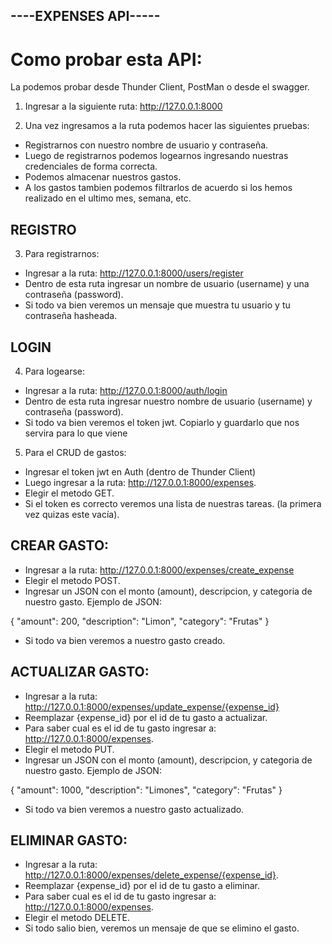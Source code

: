 ## ----EXPENSES API-----

# Como probar esta API:

La podemos probar desde Thunder Client, PostMan o desde el swagger.

1. Ingresar a la siguiente ruta: http://127.0.0.1:8000

2. Una vez ingresamos a la ruta podemos hacer las siguientes pruebas:
- Registrarnos con nuestro nombre de usuario y contraseña.
- Luego de registrarnos podemos logearnos ingresando nuestras credenciales de forma correcta.
- Podemos almacenar nuestros gastos.
- A los gastos tambien podemos filtrarlos de acuerdo si los hemos realizado en el ultimo mes, semana, etc.

## REGISTRO
3. Para registrarnos:
- Ingresar a la ruta: http://127.0.0.1:8000/users/register
- Dentro de esta ruta ingresar un nombre de usuario (username) y una contraseña (password).
- Si todo va bien veremos un mensaje que muestra tu usuario y tu contraseña hasheada.

## LOGIN
4. Para logearse:
- Ingresar a la ruta: http://127.0.0.1:8000/auth/login
- Dentro de esta ruta ingresar nuestro nombre de usuario (username) y contraseña (password).
- Si todo va bien veremos el token jwt. Copiarlo y guardarlo que nos servira para lo que viene

5. Para el CRUD de gastos:
- Ingresar el token jwt en Auth (dentro de Thunder Client)
- Luego ingresar a la ruta: http://127.0.0.1:8000/expenses.
- Elegir el metodo GET.
- Si el token es correcto veremos una lista de nuestras tareas. (la primera vez quizas este vacía).

## CREAR GASTO: 
- Ingresar a la ruta: http://127.0.0.1:8000/expenses/create_expense
- Elegir el metodo POST.
- Ingresar un JSON con el monto (amount), descripcion, y categoria de nuestro gasto. Ejemplo de JSON:

{
  "amount": 200,
  "description": "Limon",
  "category": "Frutas"
}

- Si todo va bien veremos a nuestro gasto creado.

## ACTUALIZAR GASTO:
- Ingresar a la ruta: http://127.0.0.1:8000/expenses/update_expense/{expense_id}
- Reemplazar {expense_id} por el id de tu gasto a actualizar. 
- Para saber cual es el id de tu gasto ingresar a: http://127.0.0.1:8000/expenses.
- Elegir el metodo PUT.
- Ingresar un JSON con el monto (amount), descripcion, y categoria de nuestro gasto. Ejemplo de JSON:

{
  "amount": 1000,
  "description": "Limones",
  "category": "Frutas"
}

- Si todo va bien veremos a nuestro gasto actualizado.

## ELIMINAR GASTO:
- Ingresar a la ruta: http://127.0.0.1:8000/expenses/delete_expense/{expense_id}.
- Reemplazar {expense_id} por el id de tu gasto a eliminar. 
- Para saber cual es el id de tu gasto ingresar a: http://127.0.0.1:8000/expenses.
- Elegir el metodo DELETE.
- Si todo salio bien, veremos un mensaje de que se elimino el gasto.